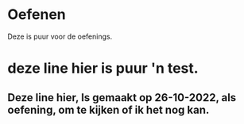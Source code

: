 # Oefenen
Deze is puur voor de oefenings. 
# deze line hier is puur 'n test.
## Deze line hier, Is gemaakt op 26-10-2022, als oefening, om te kijken of ik het nog kan.

